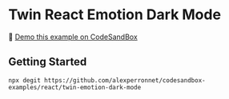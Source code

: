 # Twin React Emotion Dark Mode

👀 [Demo this example on CodeSandBox](https://codesandbox.io/s/github/alexperronnet/codesandbox-examples/tree/master/react/twin-emotion-dark-mode)

## Getting Started

```shell
npx degit https://github.com/alexperronnet/codesandbox-examples/react/twin-emotion-dark-mode
```

